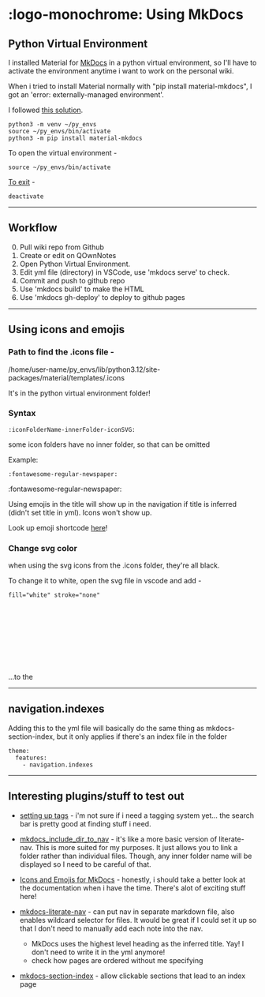 :logo-monochrome: Using MkDocs
========================


## Python Virtual Environment

I installed Material for [MkDocs](https://www.mkdocs.org/) in a python virtual environment, so I'll have to activate the environment anytime i want to work on the personal wiki.

When i tried to install Material normally with "pip install material-mkdocs", I got an 'error: externally-managed environment'.

I followed [this solution](https://builtin.com/articles/error-externally-managed-environment).

```
python3 -m venv ~/py_envs
source ~/py_envs/bin/activate
python3 -m pip install material-mkdocs
```

To open the virtual environment - 

```
source ~/py_envs/bin/activate
```

[To exit](https://stackoverflow.com/questions/990754/how-to-leave-exit-deactivate-a-python-virtualenv) -

```
deactivate
```
---

## Workflow

0. Pull wiki repo from Github
1. Create or edit on QOwnNotes
2. Open Python Virtual Environment.
3. Edit yml file (directory) in VSCode, use 'mkdocs serve' to check.
4. Commit and push to github repo
5. Use 'mkdocs build' to make the HTML
6. Use 'mkdocs gh-deploy' to deploy to github pages

---
## Using icons and emojis

### Path to find the .icons file - 

/home/user-name/py_envs/lib/python3.12/site-packages/material/templates/.icons

It's in the python virtual environment folder!

### Syntax 

`:iconFolderName-innerFolder-iconSVG:`

some icon folders have no inner folder, so that can be omitted

Example:

`:fontawesome-regular-newspaper:`

:fontawesome-regular-newspaper:

Using emojis in the title will show up in the navigation if title is inferred (didn't set title in yml). Icons won't show up.

Look up emoji shortcode [here](https://emojipedia.org/twitter)!

### Change svg color

when using the svg icons from the .icons folder, they're all black.

To change it to white, open the svg file in vscode and add - 

```
fill="white" stroke="none"

```
...to the <svg> element.

---

## navigation.indexes

Adding this to the yml file will basically do the same thing as mkdocs-section-index, but it only applies if there's an index file in the folder
```
theme:
  features:
    - navigation.indexes
```

---

## Interesting plugins/stuff to test out

- [setting up tags](https://squidfunk.github.io/mkdocs-material/setup/setting-up-tags/) - i'm not sure if i need a tagging system yet... the search bar is pretty good at finding stuff i need.

- [mkdocs_include_dir_to_nav](https://github.com/mysiki/mkdocs_include_dir_to_nav) - it's like a more basic version of literate-nav. This is more suited for my purposes. It just allows you to link a folder rather than individual files. Though, any inner folder name will be displayed so I need to be careful of that.

- [Icons and Emojis for MkDocs](https://squidfunk.github.io/mkdocs-material/reference/icons-emojis/) - honestly, i should take a better look at the documentation when i have the time. There's alot of exciting stuff here!

- [mkdocs-literate-nav](https://github.com/oprypin/mkdocs-literate-nav) - can put nav in separate markdown file, also enables wildcard selector for files. It would be great if I could set it up so that I don't need to manually add each note into the nav. 

    - MkDocs uses the highest level heading as the inferred title. Yay! I don't need to write it in the yml anymore!
    - check how pages are ordered without me specifying

- [mkdocs-section-index](https://github.com/oprypin/mkdocs-section-index) - allow clickable sections that lead to an index page


